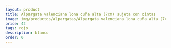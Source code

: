 ```yaml
---
layout: product
title: Alpargata valenciana lona cuña alta (7cm) sujeta con cintas 
image: img/productos/alpargatas/Alpargata valenciana lona cuña alta (7cm) sujeta con cintas =42 =rojo =blanco =negro =beig =azul.webp
price: 42 
tags: rojo 
description: blanco 
order: 0
---
```

